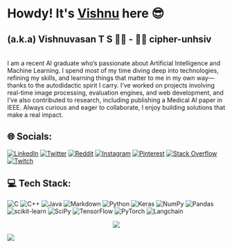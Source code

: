 <!--# Howdy! It's [Vishnuvasan Srinivasan](https://bit.ly/vishnuvasan "Google Search") here-->
<h1>Howdy! It's <a href="https://vishnuvasan.netlify.app/" target="_blank">Vishnu</a> here 😎</h1>

## (a.k.a) Vishnuvasan T S :man_student: - :man_technologist: cipher-unhsiv

<br/>
 I am a recent AI graduate who’s passionate about Artificial Intelligence and Machine Learning. I spend most of my time diving deep into technologies, refining my skills, and learning things that matter to me in my own way—thanks to the autodidactic spirit I carry. I’ve worked on projects involving real-time image processing, evaluation engines, and web development, and I’ve also contributed to research, including publishing a Medical AI paper in IEEE. Always curious and eager to collaborate, I enjoy building solutions that make a real impact.

## 🌐 Socials:
 
[![LinkedIn](https://img.shields.io/badge/LinkedIn-%230077B5.svg?style=for-the-badge&logo=linkedin&logoColor=white)](https://linkedin.com/in/cipher-unhsiv) 
[![Twitter](https://img.shields.io/badge/Twitter-%231DA1F2.svg?style=for-the-badge&logo=Twitter&logoColor=white)](https://twitter.com/Cipher_unhsiV) 
[![Reddit](https://img.shields.io/badge/Reddit-%23FF4500.svg?style=for-the-badge&logo=Reddit&logoColor=white)](https://reddit.com/user/cipher-unhsiv_18)
[![Instagram](https://img.shields.io/badge/Instagram-%23E4405F.svg?style=for-the-badge&logo=Instagram&logoColor=white)](https://instagram.com/thz_iz_vishnuoff) [![Pinterest](https://img.shields.io/badge/Pinterest-%23E60023.svg?style=for-the-badge&logo=Pinterest&logoColor=white)](https://pinterest.com/cipherunhsiv) [![Stack Overflow](https://img.shields.io/badge/-Stackoverflow-FE7A16?style=for-the-badge&logo=stack-overflow&logoColor=white)](https://stackoverflow.com/users/12139369) [![Twitch](https://img.shields.io/badge/Twitch-%239146FF.svg?style=for-the-badge&logo=Twitch&logoColor=white)](https://twitch.tv/cipherunhsiv) 

## 💻 Tech Stack:
![C](https://img.shields.io/badge/c-%2300599C.svg?style=for-the-badge&logo=c&logoColor=white) ![C++](https://img.shields.io/badge/c++-%2300599C.svg?style=for-the-badge&logo=c%2B%2B&logoColor=white) ![Java](https://img.shields.io/badge/java-%23ED8B00.svg?style=for-the-badge&logo=java&logoColor=white) ![Markdown](https://img.shields.io/badge/markdown-%23000000.svg?style=for-the-badge&logo=markdown&logoColor=white) ![Python](https://img.shields.io/badge/python-3670A0?style=for-the-badge&logo=python&logoColor=ffdd54) ![Keras](https://img.shields.io/badge/Keras-%23D00000.svg?style=for-the-badge&logo=Keras&logoColor=white) ![NumPy](https://img.shields.io/badge/numpy-%23013243.svg?style=for-the-badge&logo=numpy&logoColor=white) ![Pandas](https://img.shields.io/badge/pandas-%23150458.svg?style=for-the-badge&logo=pandas&logoColor=white) ![scikit-learn](https://img.shields.io/badge/scikit--learn-%23F7931E.svg?style=for-the-badge&logo=scikit-learn&logoColor=white) ![SciPy](https://img.shields.io/badge/SciPy-%230C55A5.svg?style=for-the-badge&logo=scipy&logoColor=%white) ![TensorFlow](https://img.shields.io/badge/TensorFlow-%23FF6F00.svg?style=for-the-badge&logo=TensorFlow&logoColor=white) ![PyTorch](https://img.shields.io/badge/PyTorch-%23EE4C2C.svg?style=for-the-badge&logo=PyTorch&logoColor=white) ![Langchain](https://img.shields.io/badge/langchain-%23013243.svg?style=for-the-badge&logo=langchain&logoColor=white)


<!-- ![HTML5](https://img.shields.io/badge/html5-%23E34F26.svg?style=for-the-badge&logo=html5&logoColor=white) ![CSS3](https://img.shields.io/badge/css3-%231572B6.svg?style=for-the-badge&logo=css3&logoColor=white) ![JavaScript](https://img.shields.io/badge/javascript-%23323330.svg?style=for-the-badge&logo=javascript&logoColor=%23F7DF1E) ![Kotlin](https://img.shields.io/badge/kotlin-%230095D5.svg?style=for-the-badge&logo=kotlin&logoColor=white) ![Shell Script](https://img.shields.io/badge/shell_script-%23121011.svg?style=for-the-badge&logo=gnu-bash&logoColor=white) 
 ![MongoDB](https://img.shields.io/badge/MongoDB-%234ea94b.svg?style=for-the-badge&logo=mongodb&logoColor=white) ![MySQL](https://img.shields.io/badge/mysql-%2300f.svg?style=for-the-badge&logo=mysql&logoColor=white) ![Postgres](https://img.shields.io/badge/postgres-%23316192.svg?style=for-the-badge&logo=postgresql&logoColor=white)
-->
<p align="center">
    <img src="https://github-profile-trophy.vercel.app/?username=Cipher-unhsiV&theme=radical&no-frame=true&no-bg=true&margin-w=4">
 </p>


<!--
<p align="center">
  <a href="https://github.com/Cipher-unhsiV">
    <img src="https://visitcount.itsvg.in/api?id=Cipher-unhsiV&icon=2&color=5" alt="page views" />
  </a>
</p>-->
<img src="https://imgur.com/MXTW5Av.png"/>

